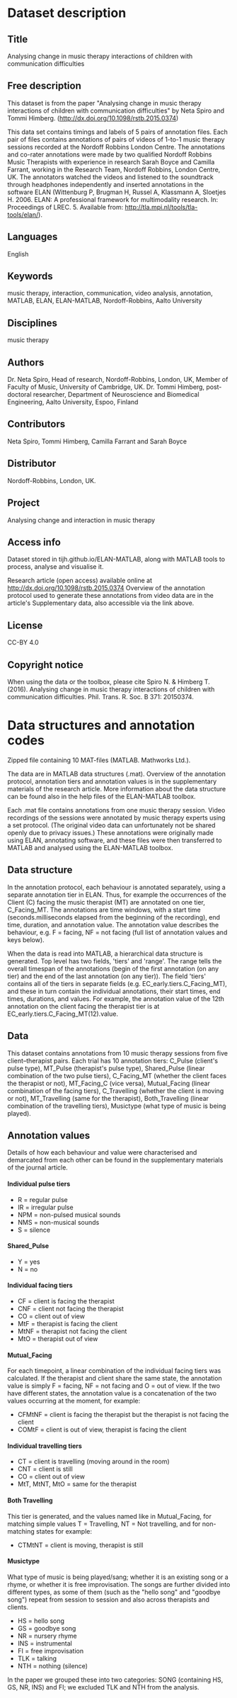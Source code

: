# Dataset description

## Title 
Analysing change in music therapy interactions of children with communication difficulties 

## Free description 
This dataset is from the paper "Analysing change in music therapy interactions of children with communication difficulties" by Neta Spiro and Tommi Himberg. (http://dx.doi.org/10.1098/rstb.2015.0374)

This data set contains timings and labels of 5 pairs of annotation files. Each pair of files contains annotations of pairs of videos of 1-to-1 music therapy sessions recorded at the Nordoff Robbins London Centre. The annotations and co-rater annotations were made by two qualified Nordoff Robbins Music Therapists with experience in research Sarah Boyce and Camilla Farrant, working in the Research Team, Nordoff Robbins, London Centre, UK. The annotators watched the videos and listened to the soundtrack through headphones independently and inserted annotations in the software ELAN (Wittenburg P, Brugman H, Russel A, Klassmann A, Sloetjes H. 2006. ELAN: A professional framework for multimodality research. In: Proceedings of LREC. 5. Available from: http://tla.mpi.nl/tools/tla-tools/elan/). 

## Languages
English

## Keywords 
music therapy, interaction, communication, video analysis, annotation, MATLAB, ELAN, ELAN-MATLAB, Nordoff-Robbins, Aalto University 

## Disciplines 
music therapy

## Authors 
Dr. Neta Spiro, Head of research, Nordoff-Robbins, London, UK, Member of Faculty of Music, University of Cambridge, UK. 
Dr. Tommi Himberg, post-doctoral researcher, Department of Neuroscience and Biomedical Engineering, Aalto University, Espoo, Finland

## Contributors 
Neta Spiro, Tommi Himberg, Camilla Farrant and Sarah Boyce

## Distributor 
Nordoff-Robbins, London, UK.

## Project 
Analysing change and interaction in music therapy

## Access info 
Dataset stored in tijh.github.io/ELAN-MATLAB, along with MATLAB tools to process, analyse and visualise it. 

Research article (open access) available online at http://dx.doi.org/10.1098/rstb.2015.0374 Overview of the annotation protocol used to generate these annotations from video data are in the article's Supplementary data, also accessible via the link above. 

## License 
CC-BY 4.0

## Copyright notice 
When using the data or the toolbox, please cite Spiro N. & Himberg T. (2016). Analysing change in music therapy interactions of children with communication difficulties. Phil. Trans. R. Soc. B 371: 20150374.

# Data structures and annotation codes
Zipped file containing 10 MAT-files (MATLAB. Mathworks Ltd.).

The data are in MATLAB data structures (.mat). Overview of the annotation protocol, annotation tiers and annotation values is in the supplementary materials of the research article. More information about the data structure can be found also in the help files of the ELAN-MATLAB toolbox. 

Each .mat file contains annotations from one music therapy session. Video recordings of the sessions were annotated by music therapy experts using a set protocol. (The original video data can unfortunately not be shared openly due to privacy issues.) These annotations were originally made using ELAN, annotating software, and these files were then transferred to MATLAB and analysed using the ELAN-MATLAB toolbox.  

## Data structure

In the annotation protocol, each behaviour is annotated separately, using a separate annotation tier in ELAN. Thus, for example the occurrences of the Client (C) facing the music therapist (MT) are annotated on one tier, C_Facing_MT. The annotations are time windows, with a start time (seconds.milliseconds elapsed from the beginning of the recording), end time, duration, and annotation value. The annotation value describes the behaviour, e.g. F = facing, NF = not facing (full list of annotation values and keys below). 

When the data is read into MATLAB, a hierarchical data structure is generated. Top level has two fields, 'tiers' and 'range'. The range tells the overall timespan of the annotations (begin of the first annotation (on any tier) and the end of the last annotation (on any tier)). The field 'tiers' contains all of the tiers in separate fields (e.g. EC_early.tiers.C_Facing_MT), and these in turn contain the individual annotations, their start times, end times, durations, and values. For example, the annotation value of the 12th annotation on the client facing the therapist tier is at EC_early.tiers.C_Facing_MT(12).value.  

## Data 

This dataset contains annotations from 10 music therapy sessions from five client–therapist pairs. Each trial has 10 annotation tiers: C_Pulse (client's pulse type), MT_Pulse (therapist's pulse type), Shared_Pulse (linear combination of the two pulse tiers), C_Facing_MT (whether the client faces the therapist or not), MT_Facing_C (vice versa), Mutual_Facing (linear combination of the facing tiers), C_Travelling (whether the client is moving or not), MT_Travelling (same for the therapist), Both_Travelling (linear combination of the travelling tiers), Musictype (what type of music is being played). 

## Annotation values

Details of how each behaviour and value were characterised and demarcated from each other can be found in the supplementary materials of the journal article. 

#### Individual pulse tiers
  * R = regular pulse 
  * IR = irregular pulse 
  * NPM = non-pulsed musical sounds 
  * NMS = non-musical sounds 
  * S = silence 

#### Shared_Pulse 
  * Y = yes 
  * N = no

#### Individual facing tiers 
  * CF = client is facing the therapist 
  * CNF = client not facing the therapist 
  * CO = client out of view 
  * MtF = therapist is facing the client
  * MtNF = therapist not facing the client 
  * MtO = therapist out of view 

#### Mutual_Facing 
For each timepoint, a linear combination of the individual facing tiers was calculated. If the therapist and client share the same state, the annotation value is simply F = facing, NF = not facing and O = out of view. If the two have different states, the annotation value is a concatenation of the two values occurring at the moment, for example: 
  * CFMtNF = client is facing the therapist but the therapist is not facing the client 
  * COMtF = client is out of view, therapist is facing the client 

#### Individual travelling tiers
  * CT = client is travelling (moving around in the room) 
  * CNT = client is still 
  * CO = client out of view 
  * MtT, MtNT, MtO = same for the therapist 

#### Both Travelling 
This tier is generated, and the values named like in Mutual_Facing, for matching simple values T = Travelling, NT = Not travelling, and for non-matching states for example: 
  * CTMtNT = client is moving, therapist is still 

#### Musictype 
What type of music is being played/sang; whether it is an existing song or a rhyme, or whether it is free improvisation. The songs are further divided into different types, as some of them (such as the "hello song" and "goodbye song") repeat from session to session and also across therapists and clients.  
  * HS = hello song 
  * GS = goodbye song 
  * NR = nursery rhyme 
  * INS = instrumental
  * FI = free improvisation 
  * TLK = talking 
  * NTH = nothing (silence) 

In the paper we grouped these into two categories: SONG (containing HS, GS, NR, INS) and FI; we excluded TLK and NTH from the analysis. 
